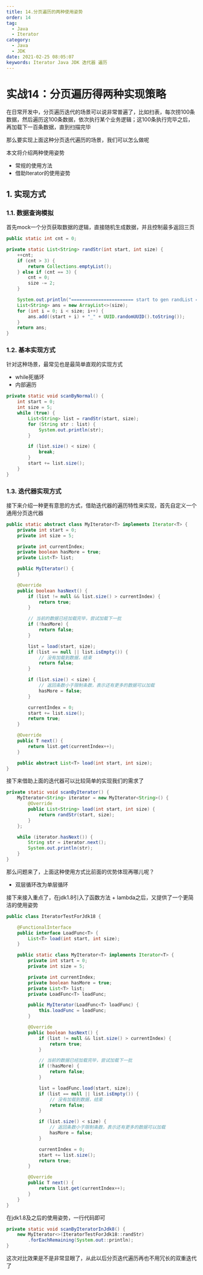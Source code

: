 ```yaml
---
title: 14.分页遍历的两种使用姿势
order: 14
tag:
  - Java
  - Iterator 
category:
  - Java
  - JDK 
date: 2021-02-25 08:05:07
keywords: Iterator Java JDK 迭代器 遍历
---
```


# 实战14：分页遍历得两种实现策略

在日常开发中，分页遍历迭代的场景可以说非常普遍了，比如扫表，每次捞100条数据，然后遍历这100条数据，依次执行某个业务逻辑；这100条执行完毕之后，再加载下一百条数据，直到扫描完毕

那么要实现上面这种分页迭代遍历的场景，我们可以怎么做呢

本文将介绍两种使用姿势

- 常规的使用方法
- 借助Iterator的使用姿势

<!-- more -->

## 1. 实现方式

### 1.1. 数据查询模拟

首先mock一个分页获取数据的逻辑，直接随机生成数据，并且控制最多返回三页

```java
public static int cnt = 0;

private static List<String> randStr(int start, int size) {
    ++cnt;
    if (cnt > 3) {
        return Collections.emptyList();
    } else if (cnt == 3) {
        cnt = 0;
        size -= 2;
    }

    System.out.println("======================= start to gen randList ====================");
    List<String> ans = new ArrayList<>(size);
    for (int i = 0; i < size; i++) {
        ans.add((start + i) + "_" + UUID.randomUUID().toString());
    }
    return ans;
}
```



### 1.2. 基本实现方式

针对这种场景，最常见也是最简单直观的实现方式

- while死循环
- 内部遍历

```java
private static void scanByNormal() {
    int start = 0;
    int size = 5;
    while (true) {
        List<String> list = randStr(start, size);
        for (String str : list) {
            System.out.println(str);
        }

        if (list.size() < size) {
            break;
        }
        start += list.size();
    }
}
```



### 1.3. 迭代器实现方式

接下来介绍一种更有意思的方式，借助迭代器的遍历特性来实现，首先自定义一个通用分页迭代器

```java
public static abstract class MyIterator<T> implements Iterator<T> {
    private int start = 0;
    private int size = 5;

    private int currentIndex;
    private boolean hasMore = true;
    private List<T> list;

    public MyIterator() {
    }

    @Override
    public boolean hasNext() {
        if (list != null && list.size() > currentIndex) {
            return true;
        }

        // 当前的数据已经加载完毕，尝试加载下一批
        if (!hasMore) {
            return false;
        }

        list = load(start, size);
        if (list == null || list.isEmpty()) {
            // 没有加载到数据，结束
            return false;
        }

        if (list.size() < size) {
            // 返回条数小于限制条数，表示还有更多的数据可以加载
            hasMore = false;
        }

        currentIndex = 0;
        start += list.size();
        return true;
    }

    @Override
    public T next() {
        return list.get(currentIndex++);
    }

    public abstract List<T> load(int start, int size);
}
```



接下来借助上面的迭代器可以比较简单的实现我们的需求了

```java
private static void scanByIterator() {
    MyIterator<String> iterator = new MyIterator<String>() {
        @Override
        public List<String> load(int start, int size) {
            return randStr(start, size);
        }
    };

    while (iterator.hasNext()) {
        String str = iterator.next();
        System.out.println(str);
    }
}
```



那么问题来了，上面这种使用方式比前面的优势体现再哪儿呢？

- 双层循环改为单层循环

接下来接入重点了，在jdk1.8引入了函数方法 + lambda之后，又提供了一个更简洁的使用姿势

```java
public class IteratorTestForJdk18 {

    @FunctionalInterface
    public interface LoadFunc<T> {
        List<T> load(int start, int size);
    }

    public static class MyIterator<T> implements Iterator<T> {
        private int start = 0;
        private int size = 5;

        private int currentIndex;
        private boolean hasMore = true;
        private List<T> list;
        private LoadFunc<T> loadFunc;

        public MyIterator(LoadFunc<T> loadFunc) {
            this.loadFunc = loadFunc;
        }

        @Override
        public boolean hasNext() {
            if (list != null && list.size() > currentIndex) {
                return true;
            }

            // 当前的数据已经加载完毕，尝试加载下一批
            if (!hasMore) {
                return false;
            }

            list = loadFunc.load(start, size);
            if (list == null || list.isEmpty()) {
                // 没有加载到数据，结束
                return false;
            }

            if (list.size() < size) {
                // 返回条数小于限制条数，表示还有更多的数据可以加载
                hasMore = false;
            }

            currentIndex = 0;
            start += list.size();
            return true;
        }

        @Override
        public T next() {
            return list.get(currentIndex++);
        }
    }
}
```



在jdk1.8及之后的使用姿势，一行代码即可

```java
private static void scanByIteratorInJdk8() {
    new MyIterator<>(IteratorTestForJdk18::randStr)
        .forEachRemaining(System.out::println);
}
```


这次对比效果是不是非常显眼了，从此以后分页迭代遍历再也不用冗长的双重迭代了
